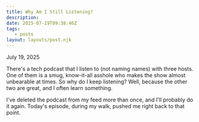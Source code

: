 ```yaml
---
title: Why Am I Still Listening?
description:
date: 2025-07-19T09:38:46Z
tags:
   - posts
layout: layouts/post.njk
---
```


July 19, 2025

There's a tech podcast that I listen to (not naming names) with three hosts. One of them is a smug, know-it-all asshole who makes the show almost unbearable at times. So why do I keep listening? Well, because the other two are great, and I often learn something.

I've deleted the podcast from my feed more than once, and I'll probably do it again. Today's episode, during my walk, pushed me right back to that point.